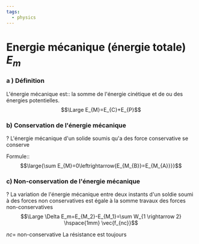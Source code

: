 ```yaml
---
tags:
  - physics
---
```

# Energie mécanique (énergie totale) $E_m$

### a ) Définition

L'énergie mécanique est:: la somme de l'énergie cinétique et de ou des énergies potentielles.$$\Large E_{M}=E_{C}+E_{P}$$

### b) Conservation de l'énergie mécanique
?
L'énergie mécanique d'un solide soumis qu'a des force conservative se conserve


Formule::$$\large{\sum E_{M}=0\leftrightarrow{E_{M_{B}}=E_{M_{A}}}}$$
### c) Non-conservation de l'énergie mécanique
?
La variation de l'énergie mécanique entre deux  instants d'un soldie soumi à des forces non conservatives est égale à la somme travaux des forces non-conservatives$$\Large \Delta E_m=E_{M_2}-E_{M_1}=\sum W_{1 \rightarrow 2} \hspace{1mm} \vec{f_{nc}}$$

$nc =$ non-conservative
La résistance est toujours 